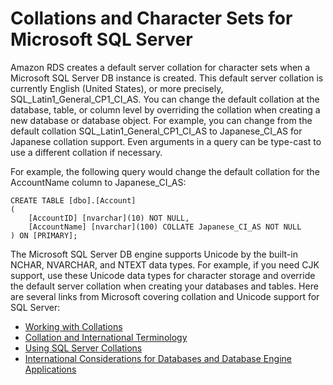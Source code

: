 # Collations and Character Sets for Microsoft SQL Server<a name="Appendix.SQLServer.CommonDBATasks.Collation"></a>

Amazon RDS creates a default server collation for character sets when a Microsoft SQL Server DB instance is created\. This default server collation is currently English \(United States\), or more precisely, SQL\_Latin1\_General\_CP1\_CI\_AS\. You can change the default collation at the database, table, or column level by overriding the collation when creating a new database or database object\. For example, you can change from the default collation SQL\_Latin1\_General\_CP1\_CI\_AS to Japanese\_CI\_AS for Japanese collation support\. Even arguments in a query can be type\-cast to use a different collation if necessary\.

For example, the following query would change the default collation for the AccountName column to Japanese\_CI\_AS:

```
CREATE TABLE [dbo].[Account]
(
    [AccountID] [nvarchar](10) NOT NULL,
    [AccountName] [nvarchar](100) COLLATE Japanese_CI_AS NOT NULL 
) ON [PRIMARY];
```

The Microsoft SQL Server DB engine supports Unicode by the built\-in NCHAR, NVARCHAR, and NTEXT data types\. For example, if you need CJK support, use these Unicode data types for character storage and override the default server collation when creating your databases and tables\. Here are several links from Microsoft covering collation and Unicode support for SQL Server:
+ [Working with Collations](http://msdn.microsoft.com/en-us/library/ms187582%28v=sql.105%29.aspx) 
+ [Collation and International Terminology](http://msdn.microsoft.com/en-us/library/ms143726%28v=sql.105%29) 
+ [Using SQL Server Collations](http://msdn.microsoft.com/en-us/library/ms144260%28v=sql.105%29.aspx) 
+ [International Considerations for Databases and Database Engine Applications](http://msdn.microsoft.com/en-us/library/ms190245%28v=sql.105%29.aspx)